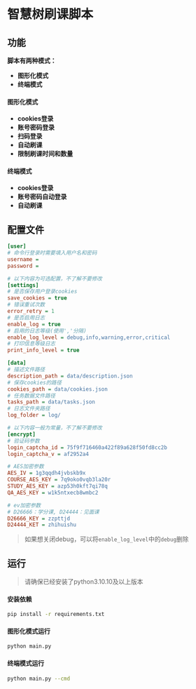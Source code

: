 # 智慧树刷课脚本


## 功能
**脚本有两种模式：**
- **图形化模式**
- **终端模式**
#### 图形化模式
- **cookies登录**
- **账号密码登录**
- **扫码登录**
- **自动刷课**
- **限制刷课时间和数量**
#### 终端模式
- **cookies登录**
- **账号密码自动登录**
- **自动刷课**

## 配置文件
```ini
[user]
# 命令行登录时需要填入用户名和密码
username =
password =

# 以下内容为可选配置，不了解不要修改
[settings]
# 是否保存用户登录cookies
save_cookies = true
# 错误重试次数
error_retry = 1
# 是否启用日志
enable_log = true
# 启用的日志等级(使用','分隔)
enable_log_level = debug,info,warning,error,critical
# 打印信息等级日志
print_info_level = true

[data]
# 描述文件路径
description_path = data/description.json
# 保存cookies的路径
cookies_path = data/cookies.json
# 任务数据文件路径
tasks_path = data/tasks.json
# 日志文件夹路径
log_folder = log/

# 以下内容一般为常量，不了解不要修改
[encrypt]
# 验证码参数
login_captcha_id = 75f9f716460a422f89a628f50fd8cc2b
login_captcha_v = af2952a4

# AES加密参数
AES_IV = 1g3qqdh4jvbskb9x
COURSE_AES_KEY = 7q9oko0vqb3la20r
STUDY_AES_KEY = azp53h0kft7qi78q
QA_AES_KEY = w1k5ntxecb8wmbc2

# ev加密参数
# D26666：学分课, D24444：见面课
D26666_KEY = zzpttjd
D24444_KET = zhihuishu
```
> 如果想关闭debug，可以将`enable_log_level`中的`debug`删除

## 运行

> 请确保已经安装了python3.10.10及以上版本

#### 安装依赖
```bash
pip install -r requirements.txt
```

#### 图形化模式运行
```bash
python main.py
```

#### 终端模式运行
```bash
python main.py --cmd
```
